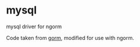 # mysql
mysql driver for ngorm

Code taken from [gorm](https://github.com/jinzhu/gorm), modified for use with
ngorm.
